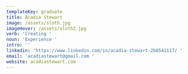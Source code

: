 ```yaml
---
templateKey: graduate
title: Acadia Stewart
image: /assets/sloth.jpg
imageHover: /assets/sloth2.jpg
verb: 'Creating '
noun: 'Experience '
intro: ''
linkedin: 'https://www.linkedin.com/in/acadia-stewart-2b6541117/ '
email: 'acadiastewart@gmail.com '
website: acadiastewart.com
---
```


